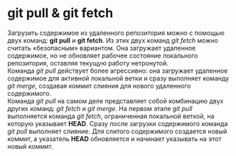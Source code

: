 # git pull & git fetch

Загрузить содержимое из удаленного репозитория можно с помощью двух команд: **git pull** и **git fetch**.
Из этих двух команд _git fetch_ можно считать «безопасным» вариантом. Она загружает удаленное содержимое, но не обновляет рабочее состояние локального репозитория, оставляя текущую работу нетронутой.  
Команда _git pull_ действует более агрессивно: она загружает удаленное содержимое для активной локальной ветки и сразу выполняет команду _git merge_, создавая коммит слияния для нового удаленного содержимого.  
Команда _git pull_ на самом деле представляет собой комбинацию двух других команд: _git fetch_ и _git merge_. На первом этапе _git pull_ выполняется команда _git fetch_, ограниченная локальной веткой, на которую указывает **HEAD**. Сразу после загрузки содержимого команда _git pull_ выполняет слияние. Для слитого содержимого создается новый коммит, а указатель **HEAD** обновляется и начинает указывать на этот новый коммит.
